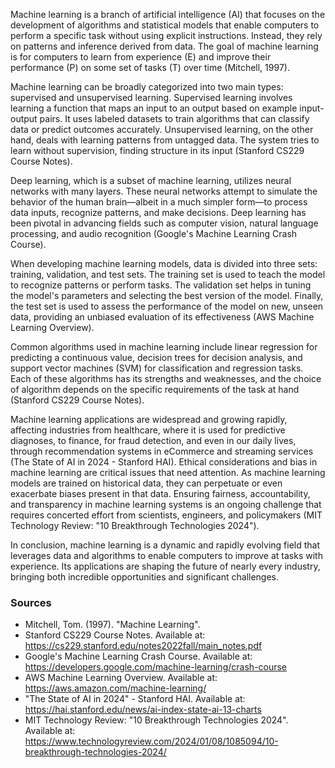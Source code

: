 <!-- 
Generated by: chatgpt
Prompt type: sources
Generated at: 2025-06-06T23:54:36.579252
-->

Machine learning is a branch of artificial intelligence (AI) that focuses on the development of algorithms and statistical models that enable computers to perform a specific task without using explicit instructions. Instead, they rely on patterns and inference derived from data. The goal of machine learning is for computers to learn from experience (E) and improve their performance (P) on some set of tasks (T) over time (Mitchell, 1997).

Machine learning can be broadly categorized into two main types: supervised and unsupervised learning. Supervised learning involves learning a function that maps an input to an output based on example input-output pairs. It uses labeled datasets to train algorithms that can classify data or predict outcomes accurately. Unsupervised learning, on the other hand, deals with learning patterns from untagged data. The system tries to learn without supervision, finding structure in its input (Stanford CS229 Course Notes).

Deep learning, which is a subset of machine learning, utilizes neural networks with many layers. These neural networks attempt to simulate the behavior of the human brain—albeit in a much simpler form—to process data inputs, recognize patterns, and make decisions. Deep learning has been pivotal in advancing fields such as computer vision, natural language processing, and audio recognition (Google's Machine Learning Crash Course).

When developing machine learning models, data is divided into three sets: training, validation, and test sets. The training set is used to teach the model to recognize patterns or perform tasks. The validation set helps in tuning the model's parameters and selecting the best version of the model. Finally, the test set is used to assess the performance of the model on new, unseen data, providing an unbiased evaluation of its effectiveness (AWS Machine Learning Overview).

Common algorithms used in machine learning include linear regression for predicting a continuous value, decision trees for decision analysis, and support vector machines (SVM) for classification and regression tasks. Each of these algorithms has its strengths and weaknesses, and the choice of algorithm depends on the specific requirements of the task at hand (Stanford CS229 Course Notes).

Machine learning applications are widespread and growing rapidly, affecting industries from healthcare, where it is used for predictive diagnoses, to finance, for fraud detection, and even in our daily lives, through recommendation systems in eCommerce and streaming services (The State of AI in 2024 - Stanford HAI). Ethical considerations and bias in machine learning are critical issues that need attention. As machine learning models are trained on historical data, they can perpetuate or even exacerbate biases present in that data. Ensuring fairness, accountability, and transparency in machine learning systems is an ongoing challenge that requires concerted effort from scientists, engineers, and policymakers (MIT Technology Review: "10 Breakthrough Technologies 2024").

In conclusion, machine learning is a dynamic and rapidly evolving field that leverages data and algorithms to enable computers to improve at tasks with experience. Its applications are shaping the future of nearly every industry, bringing both incredible opportunities and significant challenges.

### Sources

- Mitchell, Tom. (1997). "Machine Learning".
- Stanford CS229 Course Notes. Available at: https://cs229.stanford.edu/notes2022fall/main_notes.pdf
- Google's Machine Learning Crash Course. Available at: https://developers.google.com/machine-learning/crash-course
- AWS Machine Learning Overview. Available at: https://aws.amazon.com/machine-learning/
- "The State of AI in 2024" - Stanford HAI. Available at: https://hai.stanford.edu/news/ai-index-state-ai-13-charts
- MIT Technology Review: "10 Breakthrough Technologies 2024". Available at: https://www.technologyreview.com/2024/01/08/1085094/10-breakthrough-technologies-2024/